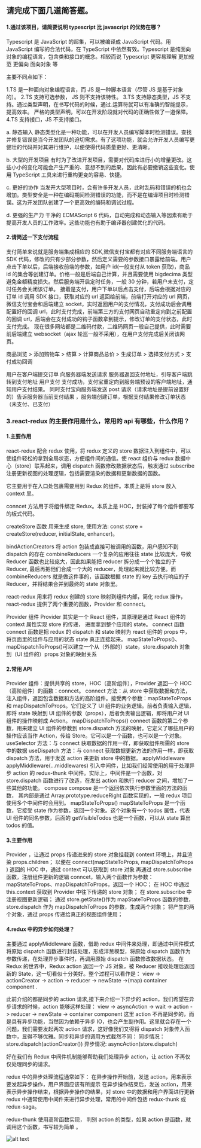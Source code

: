 ## 请完成下面几道简答题。

#### 1.通过该项目，请简要说明 typescript 比 javascript 的优势在哪？

Typescript 是 JavaScript 的超集，可以被编译成 JavaScript 代码。用 JavaScript 编写的合法代码，在 TypeScript 中依然有效。Typescript 是纯面向对象的编程语言，包含类和接口的概念。相较而说 Typescript 更容易理解 更加规范 更偏向 面向对象 等

主要不同点如下：

1.TS 是一种面向对象编程语言，而 JS 是一种脚本语言（尽管 JS 是基于对象的）。
2.TS 支持可选参数， JS 则不支持该特性。
3.TS 支持静态类型，JS 不支持。通过类型声明，在书写代码的时候，通过.运算符就可以有准确的智能提示，提高效率。 严格的类型声明，可以在开发阶段就对代码的正确性做了一道保障。
4.TS 支持接口，JS 不支持接口。

a. 静态输入 静态类型化是一种功能，可以在开发人员编写脚本时检测错误。查找并修复错误是当今开发团队的迫切需求。有了这项功能，就会允许开发人员编写更健壮的代码并对其进行维护，以便使得代码质量更好、更清晰。

b. 大型的开发项目 有时为了改进开发项目，需要对代码库进行小的增量更改。这些小小的变化可能会产生严重的、意想不到的后果，因此有必要撤销这些变化。使用 TypeScript 工具来进行重构更变的容易、快捷。

c. 更好的协作 当发开大型项目时，会有许多开发人员，此时乱码和错误的机也会增加。类型安全是一种在编码期间检测错误的功能，而不是在编译项目时检测错误。这为开发团队创建了一个更高效的编码和调试过程。

d. 更强的生产力 干净的 ECMAScript 6 代码，自动完成和动态输入等因素有助于提高开发人员的工作效率。这些功能也有助于编译器创建优化的代码。

#### 2.请简述一下支付流程

支付简单来说就是服务端集成相应的 SDK,微信支付宝都有对应不同服务端语言的 SDK 代码，修改的只有少部分参数，然后定义需要的参数接口暴露给前端。用户点击下单以后，后端接收前端的参数，如用户 id(一般支付从 token 获取)，商品 id 的集合等创建订单。价格一般是后端自己计算，并且需要使用 bigdecima 类型避免金额精度损失。然后服务端开启定时任务，一般 30 分钟，若用户未支付，定时任务会关闭该订单。
接着是支付，用户下单以后点击支付，后端会根据对应的订单 id 调用 SDK 接口，获取对应的 url 返回给前端，前端打开对应的 url 网页，微信支付宝会和后端建立 socket，实时返回用户的支付情况，支付成功后会调用配置好的回调 url，此时支付完成，前端第三方的支付网页自动重定向到之前配置的回调 url，后端会在支付成功的钩子函数拿到提示，修改订单的支付状态，此时支付完成。
现在很多网站都是二维码付款，二维码网页一般自己提供，此时需要前后端建立 websocket（ajax 轮巡一般不采用），在用户支付完成后关闭该网页。

商品浏览 > 添加购物车 > 结算 > 计算商品总价 > 生成订单 > 选择支付方式 > 支付成功回调

用户在客户端提交订单 向服务器端发送请求
服务器返回支付地址，引导客户端跳转到支付地址
用户支付
支付成功，支付宝重定向到服务端预设的客户端地址，通知用户支付结果。 同时支付宝向服务端发送 post 请求（请求地址是提前设置好的）告诉服务器当前支付结果 ，服务端创建订单，根据支付结果修改订单状态（未支付、已支付）

### 3.react-redux 的主要作用是什么，常用的 api 有哪些，什么作用？

#### 1.主要作用

react-redux 配合 redux 使用，将 redux 定义的 store 数据注入到组件中，可以使组件轻松的拿到全局状态，方便组件间的通信。使 react 组价与 redux 数据中心（store）联系起来，调用 dispatch 函数修改数据状态后，触发通过 subscribe 注册更新视图的处理逻辑，包括需要渲染的数据和更新数据的函数。

它主要用于在入口处包裹需要用到 Redux 的组件。本质上是将 store 放入 context 里。

conncet 方法用于将组件绑定 Redux。本质上是 HOC，封装掉了每个组件都要写的板式代码。

createStore 函数
用来生成 store, 使用方法: const store = createStore(reducer, initialState, enhancer)。

bindActionCreators 将 action 包装成直接可被调用的函数，用户感知不到 dispatch 的存在
combineReducers
一个复杂的应用往往 state 比较庞大，导致 Reducer 函数也比较庞大，因此如果能把 reducer 拆分成一个个独立的子 Reducer, 最后再把他们合成一个大的 reducer，处理起来就比较方便。而 combineReducers 就是做这件事的，该函数根据 state 的 key 去执行响应的子 Reducer，并将结果合并到最终的 state 对象里。

react-redux 用来将 redux 创建的 store 映射到组件内部，简化 redux 操作，react-redux 提供了两个重要的函数，Provider 和 connect。

Provider 组件 Provider 其实是一个 React 组件，其原理是通过 React 组件的 context 属性实现 store 的传递， 进而拿到整个应用的 state。 connect 函数 connect 函数是把 redux 的 dispatch 和 state 映射为 react 组件的 props 中，将页面里的组件与应用的状态 state 真正连接起来。 mapStateToProps()、mapDispatchToProps()可以建立一个从（外部的）state，store.dispatch 对象到（UI 组件的）props 对象的映射关系

#### 2.常用 API

Provider 组件：提供共享的 store，HOC（高阶组件），Provider 返回一个 HOC（高阶组件）的函数：conncet。
connect 方法：从 store 中获取数据和方法，注入组件，返回包含数据和方法的高阶组件。接受两个参数：mapStateToProps 和 mapDispatchToProps。它们定义了 UI 组件的业务逻辑。前者负责输入逻辑，即将 state 映射到 UI 组件的参数（props），后者负责输出逻辑，即将用户对 UI 组件的操作映射成 Action。 mapDispatchToProps() connect 函数的第二个参数，用来建立 UI 组件的参数到 store.dispatch 方法的映射。它定义了哪些用户的操作应该当作 Action，传给 Store。它可以是一个函数，也可以是一个对象。
useSelector 方法：与 connect 获取数据的作用一样，即获取组件所需的 store 中的数据
useDispatch 方法：与 connect 获取数据更新方法的作用一样，即获取 dispatch 方法，用于发送 action 来更新 store 中的数据。
applyMiddleware applyMiddleware(…middlewares) 引入中间件，比如我们经常使用的用于处理异步 action 的 redux-thunk 中间件。实际上，中间件是一个函数，对 store.dispatch 函数进行了改造，在发出 action 和执行 reducer 之间，增加了一些其他的功能。
compose compose 是一个返回依次执行参数里面的方法的函数， 其内部是通过 Array.prototype.reduceRight 函数实现的，一般 redux 项目使用多个中间件时会用到。
mapStateToProps() mapStateToProps 是一个函数，它接受 state 作为参数，返回一个对象。这个对象有一个 todos 属性，代表 UI 组件的同名参数，后面的 getVisibleTodos 也是一个函数，可以从 state 算出 todos 的值。

#### 3.主要作用

Provider ，让通过 props 传递进来的 store 对象挂载到 context 环境上，并且渲染 props.children；
以便在 connect(mapStateToProps, mapDispatchToProps ) 返回的 HOC 中，通过 context 可以获取到 store 对象
再通过 store.subscribe 函数，注册组件更新的逻辑
conncet，输入两个函数作为参数：mapStateToProps、mapDispatchToProps，返回一个 HOC；
在 HOC 中通过 this.context 获取到 Provider 中往下传递的 store 对象；
在 store.subscribe 中注册视图更新逻辑；
通过 store.getState()作为 mapStateToProps 函数的参数，store.dispatch 作为 mapDispatchToProps 的参数，生成两个对象；
将产生的两个对象，通过 props 传递给真正的视图组件使用；

#### 4.redux 中的异步如何处理？

主要通过 applyMiddleware 函数，借助 redux 中间件来处理，即通过中间件模式将原始 dispatch 函数进行封装处理，形成洋葱模型，将原始 dispatch 函数作为参数传递，在处理异步事件时，再调用原始 dispatch 函数修改数据状态。
在 Redux 的世界中，Redux action 返回一个 JS 对象，被 Reducer 接收处理后返回新的 State，这一切看似十分美好。整个过程可以看作是：
view -> actionCreator -> action -> reducer -> newState ->(map) container component .

此前介绍的都是同步的 action 请求,接下来介绍一下异步的 action，我们希望在异步请求的时候，action 能够这样处理：
view -> asyncAction -> wait -> action -> reducer -> newState -> container component
这里 action 不再是同步的，而是具有异步功能，当然因为依赖于异步 IO，也会产生副作用。这里就会存在一个问题，我们需要发起两次 action 请求，这好像我们又得将 dispatch 对象传入函数中，显得不够优雅。同步和异步的调用方式截然不同：
同步情况：store.dispatch(actionCreator())
异步情况: asyncAction(store.dispatch)

好在我们有 Redux 中间件机制能够帮助我们处理异步 action，让 action 不再仅仅处理同步的请求。

redux 中的异步处理流程通常如下：
在异步操作开始前，发送 action，用来表示要发起异步操作，用户界面应该有所提示
在异步操作结束后，发送 action，用来表示异步操作结束，根据异步操作的结果，对 store 中的数据和用户界面进行更新
redux 中通常使用中间件来进行异步处理，常用的中间件包括 redux-thunk 或 redux-saga。

redux-thunk 使用高阶函数实现， 判别 action 的类型，如果 action 是函数，就调用这个函数，书写较为简单 。

![alt text](ReduxAsyncDataFlowDiagram.gif)
